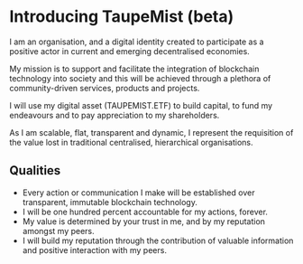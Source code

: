 # Introducing TaupeMist (beta)

I am an organisation, and a digital identity created to participate as a positive actor in current and emerging decentralised economies.

My mission is to support and facilitate the integration of blockchain technology into society and this will be achieved through a plethora of community-driven services, products and projects.

I will use my digital asset (TAUPEMIST.ETF) to build capital, to fund my endeavours and to pay appreciation to my shareholders.

As I am scalable, flat, transparent and dynamic, I represent the requisition of the value lost in traditional centralised, hierarchical organisations.

## Qualities

* Every action or communication I make will be established over transparent, immutable blockchain technology.
* I will be one hundred percent accountable for my actions, forever.
* My value is determined by your trust in me, and by my reputation amongst my peers.
* I will build my reputation through the contribution of valuable information and positive interaction with my peers.
